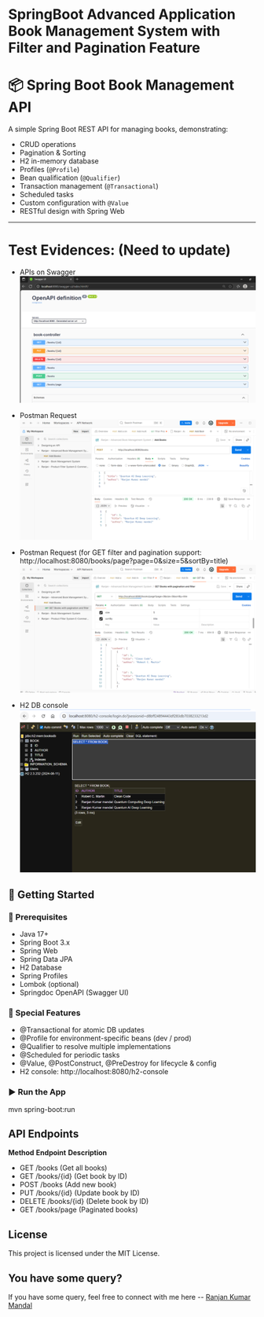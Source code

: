 # SpringBoot Advanced Application Book Management System with Filter and Pagination Feature

# 📦 Spring Boot Book Management API

A simple Spring Boot REST API for managing books, demonstrating:

- CRUD operations
- Pagination & Sorting
- H2 in-memory database
- Profiles (`@Profile`)
- Bean qualification (`@Qualifier`)
- Transaction management (`@Transactional`)
- Scheduled tasks
- Custom configuration with `@Value`
- RESTful design with Spring Web

---

# Test Evidences: (Need to update)

- APIs on Swagger
 ![img.png](img.png)

- Postman Request
 ![img_1.png](img_1.png)

- Postman Request (for GET filter and pagination support: http://localhost:8080/books/page?page=0&size=5&sortBy=title)
 ![img_3.png](img_3.png)

- H2 DB console
 ![img_2.png](img_2.png)


## 🚀 Getting Started

### 🔧 Prerequisites

- Java 17+
- Spring Boot 3.x
- Spring Web
- Spring Data JPA
- H2 Database
- Spring Profiles
- Lombok (optional)
- Springdoc OpenAPI (Swagger UI)

### 📌 Special Features
- @Transactional for atomic DB updates
- @Profile for environment-specific beans (dev / prod)
- @Qualifier to resolve multiple implementations
- @Scheduled for periodic tasks
- @Value, @PostConstruct, @PreDestroy for lifecycle & config
- H2 console: http://localhost:8080/h2-console

### ▶️ Run the App

mvn spring-boot:run


## API Endpoints

**Method**	**Endpoint**	**Description**
- GET	    /books	    (Get all books)
- GET	    /books/{id}	(Get book by ID)
- POST	    /books	    (Add new book)
- PUT	    /books/{id}	(Update book by ID)
- DELETE	/books/{id}	(Delete book by ID)
- GET	    /books/page	(Paginated books)

## License
This project is licensed under the MIT License.

## You have some query?
If you have some query, feel free to connect with me here -- [Ranjan Kumar Mandal](https://www.linkedin.com/in/ranjan-kumar-m-818367158/)
